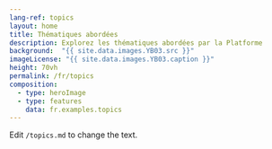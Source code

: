 ```yaml
---
lang-ref: topics
layout: home
title: Thématiques abordées
description: Explorez les thématiques abordées par la Platforme
background:  "{{ site.data.images.YB03.src }}"
imageLicense: "{{ site.data.images.YB03.caption }}"
height: 70vh
permalink: /fr/topics
composition:
  - type: heroImage
  - type: features
    data: fr.examples.topics
---
```


Edit `/topics.md` to change the text.
